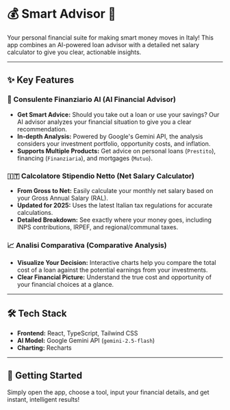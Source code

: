 # 💰 Smart Advisor 🤖

Your personal financial suite for making smart money moves in Italy! This app combines an AI-powered loan advisor with a detailed net salary calculator to give you clear, actionable insights.

---

## ✨ Key Features

### 🤖 Consulente Finanziario AI (AI Financial Advisor)
- **Get Smart Advice:** Should you take out a loan or use your savings? Our AI advisor analyzes your financial situation to give you a clear recommendation.
- **In-depth Analysis:** Powered by Google's Gemini API, the analysis considers your investment portfolio, opportunity costs, and inflation.
- **Supports Multiple Products:** Get advice on personal loans (`Prestito`), financing (`Finanziaria`), and mortgages (`Mutuo`).

### 🇮🇹 Calcolatore Stipendio Netto (Net Salary Calculator)
- **From Gross to Net:** Easily calculate your monthly net salary based on your Gross Annual Salary (RAL).
- **Updated for 2025:** Uses the latest Italian tax regulations for accurate calculations.
- **Detailed Breakdown:** See exactly where your money goes, including INPS contributions, IRPEF, and regional/communal taxes.

### 📈 Analisi Comparativa (Comparative Analysis)
- **Visualize Your Decision:** Interactive charts help you compare the total cost of a loan against the potential earnings from your investments.
- **Clear Financial Picture:** Understand the true cost and opportunity of your financial choices at a glance.

---

## 🛠️ Tech Stack

- **Frontend:** React, TypeScript, Tailwind CSS
- **AI Model:** Google Gemini API (`gemini-2.5-flash`)
- **Charting:** Recharts

---

## 🚀 Getting Started

Simply open the app, choose a tool, input your financial details, and get instant, intelligent results!
